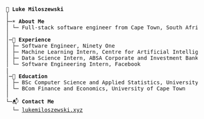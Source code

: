 <pre>
💾 <b>Luke Miloszewski</b>
│
├─☀️ <b>About Me</b>
│ └─ Full-stack software engineer from Cape Town, South Africa
│
│─🌴 <b>Experience</b>  
│ ├─ Software Engineer, Ninety One
│ ├─ Machine Learning Intern, Centre for Artificial Intelligence Research
│ ├─ Data Science Intern, ABSA Corporate and Investment Bank
│ └─ Software Engineering Intern, Facebook
|
│─🍎 <b>Education</b>  
│ ├─ BSc Computer Science and Applied Statistics, University of Cape Town
│ └─ BCom Finance and Economics, University of Cape Town
│
└─📬 <b>Contact Me</b>  
  └─ <a href="https://www.lukemiloszewski.xyz">lukemiloszewski.xyz</a>
</pre>
